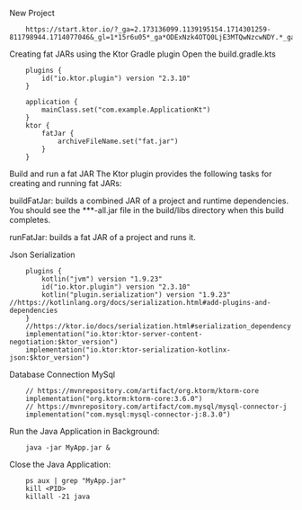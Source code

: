 New Project

        
        https://start.ktor.io/?_ga=2.173136099.1139195154.1714301259-811798944.1714077046&_gl=1*15r6u05*_ga*ODExNzk4OTQ0LjE3MTQwNzcwNDY.*_ga_9J976DJZ68*MTcxNDQ3NTYyNi4xNi4xLjE3MTQ0NzU2MzEuNTUuMC4w





Creating fat JARs using the Ktor Gradle plugin Open the build.gradle.kts

        plugins {
            id("io.ktor.plugin") version "2.3.10"
        }

        application {
            mainClass.set("com.example.ApplicationKt")
        }
        ktor {
            fatJar {
                archiveFileName.set("fat.jar")
            }
        }

Build and run a fat JAR﻿
The Ktor plugin provides the following tasks for creating and running fat JARs:

buildFatJar: builds a combined JAR of a project and runtime dependencies. You should see the ***-all.jar file in the build/libs directory when this build completes.

runFatJar: builds a fat JAR of a project and runs it.


Json Serialization

        plugins {
            kotlin("jvm") version "1.9.23"
            id("io.ktor.plugin") version "2.3.10"
            kotlin("plugin.serialization") version "1.9.23" //https://kotlinlang.org/docs/serialization.html#add-plugins-and-dependencies
        }
        //https://ktor.io/docs/serialization.html#serialization_dependency
        implementation("io.ktor:ktor-server-content-negotiation:$ktor_version")
        implementation("io.ktor:ktor-serialization-kotlinx-json:$ktor_version")

Database Connection MySql

        // https://mvnrepository.com/artifact/org.ktorm/ktorm-core
        implementation("org.ktorm:ktorm-core:3.6.0")
        // https://mvnrepository.com/artifact/com.mysql/mysql-connector-j
        implementation("com.mysql:mysql-connector-j:8.3.0")


Run the Java Application in Background:

        java -jar MyApp.jar &

Close the Java Application:

        ps aux | grep "MyApp.jar"
        kill <PID>
        killall -21 java
  
